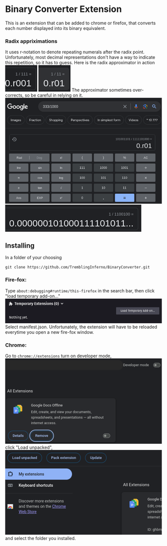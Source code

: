 # Binary Converter Extension
This is an extension that can be added to chrome or firefox, that converts each number displayed into its binary equivalent.

### Radix appriximations
It uses r-notation to denote repeating numerals after the radix point. Unfortunately, most decimal representations don't have a way to indicate this repetition, so it has to guess.
Here is the radix approximator in action
![1/7](screen_shots/screen2.png)
![1/3](screen_shots/screen1.png)
The approximator sometimes over-corrects, so be careful in relying on it.
![unfortunately, because it approximates the answer, it will overcorrect for some things](screen_shots/screen.png)
![1/100](screen_shots/screen3.png)


## Installing
In a folder of your choosing

```
git clone https://github.com/TremblingInferno/BinaryConverter.git
```

### Fire-fox:
Type `about:debugging#runtime/this-firefox` in the search bar, then click "load temporary add-on..." 
![load_temporary add-on](screen_shots/load_temp_addon.png)
Select manifest.json.
Unfortunately, the extension will have to be reloaded everytime you open a new fire-fox window.

### Chrome:
Go to `chrome://extensions` turn on developer mode,
![dev_mode](screen_shots/dev_mode.png)
click "Load unpacked", 
![load unpacked](screen_shots/load_unpacked.png)
and select the folder you installed.


